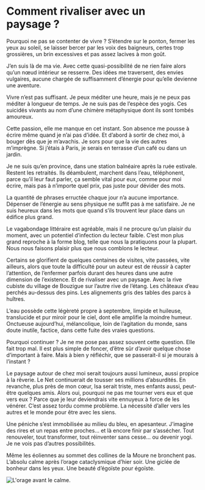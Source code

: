 # Comment rivaliser avec un paysage ?

Pourquoi ne pas se contenter de vivre ? S’étendre sur le ponton, fermer les yeux au soleil, se laisser bercer par les voix des baigneurs, certes trop grossières, un brin excessives et pas assez lacives à mon goût.<span id="more-37169"></span>

J’en suis là de ma vie. Avec cette quasi-possibilité de ne rien faire alors qu’un nœud intérieur se resserre. Des idées me traversent, des envies vulgaires, aucune chargée de suffisamment d’énergie pour qu’elle devienne une aventure.

Vivre n’est pas suffisant. Je peux méditer une heure, mais je ne peux pas méditer à longueur de temps. Je ne suis pas de l’espèce des yogis. Ces suicidés vivants au nom d’une chimère métaphysique dont ils sont tombés amoureux.

Cette passion, elle me manque en cet instant. Son absence me pousse à écrire même quand je n’ai pas d’idée. Et d’abord à sortir de chez moi, à bouger dès que je m’avachis. Je sors pour que la vie des autres m’imprègne. Si j’étais à Paris, je serais en terrasse d’un café ou dans un jardin.

Je ne suis qu’en province, dans une station balnéaire après la ruée estivale. Restent les retraités. Ils déambulent, marchent dans l’eau, téléphonent, parce qu’il leur faut parler, ça semble vital pour eux, comme pour moi écrire, mais pas à n’importe quel prix, pas juste pour dévider des mots.

La quantité de phrases erructée chaque jour n’a aucune importance. Dépenser de l’énergie au sens physique ne suffit pas à me satisfaire. Je ne suis heureux dans les mots que quand s’ils trouvent leur place dans un édifice plus grand.

Le vagabondage littéraire est agréable, mais il ne procure qu’un plaisir du moment, avec un potentiel d’infection du lecteur faible. C’est mon plus grand reproche à la forme blog, telle que nous la pratiquons pour la plupart. Nous nous faisons plaisir plus que nous comblons le lecteur.

Certains se glorifient de quelques centaines de visites, vite passées, vite ailleurs, alors que toute la difficulté pour un auteur est de réussir à capter l’attention, de l’enfermer parfois durant des heures dans une autre dimension de l’existence. Et de rivaliser avec un paysage. Avec la rive cubiste du village de Bouzigue sur l’autre rive de l’étang. Les châteaux d’eau perchés au-dessus des pins. Les alignements gris des tables des parcs à huîtres.

L’eau possède cette légèreté propre à septembre, limpide et huileuse, translucide et pur miroir pour le ciel, dont elle amplifie la moindre humeur. Onctueuse aujourd’hui, mélancolique, loin de l’agitation du monde, sans doute inutile, factice, dans cette fuite des vraies questions.

Pourquoi continuer ? Je ne me pose pas assez souvent cette question. Elle fait trop mal. Il est plus simple de foncer, d’être sûr d’avoir quelque chose d’important à faire. Mais à bien y réfléchir, que se passerait-il si je mourais à l’instant ?

Le paysage autour de chez moi serait toujours aussi lumineux, aussi propice à la rêverie. Le Net continuerait de tousser ses millions d’absurdités. En revanche, plus près de mon cœur, Isa serait triste, mes enfants aussi, peut-être quelques amis. Alors oui, pourquoi ne pas me tourner vers eux et que vers eux ? Parce que je leur deviendrais vite ennuyeux à force de les vénérer. C’est assez tordu comme problème. La nécessité d’aller vers les autres et le monde pour être avec les siens.

Une péniche s’est immobilisée au milieu du bleu, en apesanteur. J’imagine des rires et un repas entre proches… et là encore finir par s’assécher. Tout renouveler, tout transformer, tout réinventer sans cesse… ou devenir yogi. Je ne vois pas d’autres possibilités.

Même les éoliennes au sommet des collines de la Moure ne bronchent pas. L’absolu calme après l’orage cataclysmique d’hier soir. Une giclée de bonheur dans les yeux. Une beauté d’égoïste pour égoïste.

![L'orage avant le calme.](https://tcrouzet.com/images_tc/2014/09/nowp.jpg)